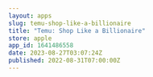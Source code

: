 ```yaml
---
layout: apps
slug: temu-shop-like-a-billionaire
title: "Temu: Shop Like a Billionaire"
store: apple
app_id: 1641486558
date: 2023-08-27T03:07:24Z
published: 2022-08-31T07:00:00Z
---
```


